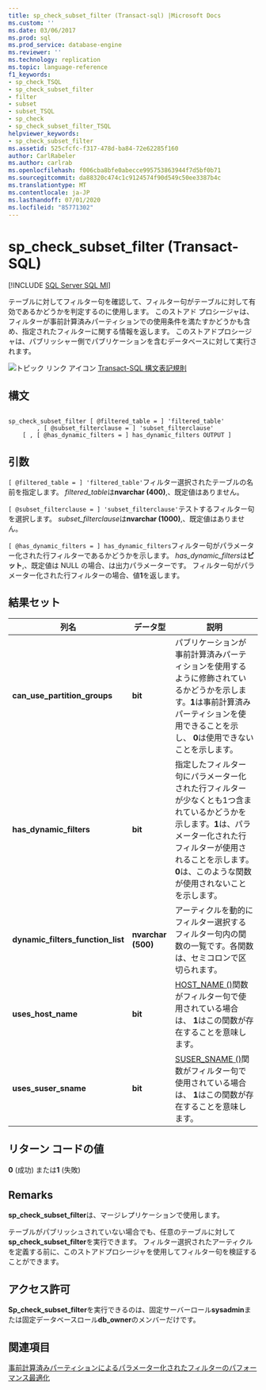 ```yaml
---
title: sp_check_subset_filter (Transact-sql) |Microsoft Docs
ms.custom: ''
ms.date: 03/06/2017
ms.prod: sql
ms.prod_service: database-engine
ms.reviewer: ''
ms.technology: replication
ms.topic: language-reference
f1_keywords:
- sp_check_TSQL
- sp_check_subset_filter
- filter
- subset
- subset_TSQL
- sp_check
- sp_check_subset_filter_TSQL
helpviewer_keywords:
- sp_check_subset_filter
ms.assetid: 525cfcfc-f317-478d-ba84-72e62285f160
author: CarlRabeler
ms.author: carlrab
ms.openlocfilehash: f006cba8bfe0abecce995753863944f7d5bf0b71
ms.sourcegitcommit: da88320c474c1c9124574f90d549c50ee3387b4c
ms.translationtype: MT
ms.contentlocale: ja-JP
ms.lasthandoff: 07/01/2020
ms.locfileid: "85771302"
---
```

# <a name="sp_check_subset_filter-transact-sql"></a>sp_check_subset_filter (Transact-SQL)
[!INCLUDE [SQL Server SQL MI](../../includes/applies-to-version/sql-asdbmi.md)]

  テーブルに対してフィルター句を確認して、フィルター句がテーブルに対して有効であるかどうかを判定するのに使用します。 このストアド プロシージャは、フィルターが事前計算済みパーティションでの使用条件を満たすかどうかも含め、指定されたフィルターに関する情報を返します。 このストアドプロシージャは、パブリッシャー側でパブリケーションを含むデータベースに対して実行されます。  
  
 ![トピック リンク アイコン](../../database-engine/configure-windows/media/topic-link.gif "トピック リンク アイコン") [Transact-SQL 構文表記規則](../../t-sql/language-elements/transact-sql-syntax-conventions-transact-sql.md)  
  
## <a name="syntax"></a>構文  
  
```  
  
sp_check_subset_filter [ @filtered_table = ] 'filtered_table'  
        , [ @subset_filterclause = ] 'subset_filterclause'  
    [ , [ @has_dynamic_filters = ] has_dynamic_filters OUTPUT ]  
```  
  
## <a name="arguments"></a>引数  
`[ @filtered_table = ] 'filtered_table'`フィルター選択されたテーブルの名前を指定します。 *filtered_table*は**nvarchar (400)**,、既定値はありません。  
  
`[ @subset_filterclause = ] 'subset_filterclause'`テストするフィルター句を選択します。 *subset_filterclause*は**nvarchar (1000)**,、既定値はありません。  
  
`[ @has_dynamic_filters = ] has_dynamic_filters`フィルター句がパラメーター化された行フィルターであるかどうかを示します。 *has_dynamic_filters*は**ビット**,、既定値は NULL の場合、は出力パラメーターです。 フィルター句がパラメーター化された行フィルターの場合、値**1**を返します。  
  
## <a name="result-sets"></a>結果セット  
  
|列名|データ型|説明|  
|-----------------|---------------|-----------------|  
|**can_use_partition_groups**|**bit**|パブリケーションが事前計算済みパーティションを使用するように修飾されているかどうかを示します。**1**は事前計算済みパーティションを使用できることを示し、 **0**は使用できないことを示します。|  
|**has_dynamic_filters**|**bit**|指定したフィルター句にパラメーター化された行フィルターが少なくとも1つ含まれているかどうかを示します。**1**は、パラメーター化された行フィルターが使用されることを示します。 **0**は、このような関数が使用されないことを示します。|  
|**dynamic_filters_function_list**|**nvarchar (500)**|アーティクルを動的にフィルター選択するフィルター句内の関数の一覧です。各関数は、セミコロンで区切られます。|  
|**uses_host_name**|**bit**|[HOST_NAME ()](../../t-sql/functions/host-name-transact-sql.md)関数がフィルター句で使用されている場合は、 **1**はこの関数が存在することを意味します。|  
|**uses_suser_sname**|**bit**|[SUSER_SNAME ()](../../t-sql/functions/suser-sname-transact-sql.md)関数がフィルター句で使用されている場合は、 **1**はこの関数が存在することを意味します。|  
  
## <a name="return-code-values"></a>リターン コードの値  
 **0** (成功) または**1** (失敗)  
  
## <a name="remarks"></a>Remarks  
 **sp_check_subset_filter**は、マージレプリケーションで使用します。  
  
 テーブルがパブリッシュされていない場合でも、任意のテーブルに対して**sp_check_subset_filter**を実行できます。 フィルター選択されたアーティクルを定義する前に、このストアドプロシージャを使用してフィルター句を検証することができます。  
  
## <a name="permissions"></a>アクセス許可  
 **Sp_check_subset_filter**を実行できるのは、固定サーバーロール**sysadmin**または固定データベースロール**db_owner**のメンバーだけです。  
  
## <a name="see-also"></a>関連項目  
 [事前計算済みパーティションによるパラメーター化されたフィルターのパフォーマンス最適化](../../relational-databases/replication/merge/parameterized-filters-optimize-for-precomputed-partitions.md)  
  
  
